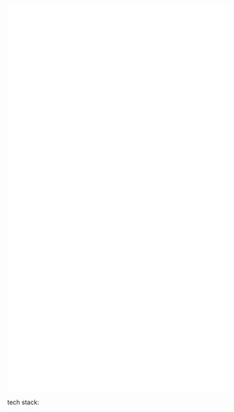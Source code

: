 <div align="center">
  <a href="https://github.com/McAlec1/McAlec1">
    <img src="https://raw.githubusercontent.com/mcalec1/mcalec1/dist/github-metrics.svg">
  </a>
</div>

tech stack:
<div align="center">
  <a href="https://skillicons.dev"
    <img src="https://skillicons.dev/icons?i=html,css,js,java">
  </a>
</div>
